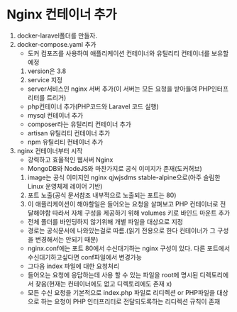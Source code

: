 # Nginx 컨테이너 추가

1. docker-laravel폴더를 만들자.
2. docker-compose.yaml 추가
   - 도커 컴포즈를 사용하여 애플리케이션 컨테이너와 유틸리티 컨테이너를 보유할 예정
   1. version은 3.8
   2. service 지정
   - server서비스인 nginx 서버 추가(이 서버는 모든 요청을 받아들여 PHP인터프리터를 트리거)
   - php컨테이너 추가(PHP코드와 Laravel 코드 실행)
   - mysql 컨테이너 추가
   - composer라는 유틸리티 컨테이너 추가
   - artisan 유틸리티 컨테이너 추가
   - npm 유틸리티 컨테이너 추가
3. nginx 컨테이너부터 시작
   - 강력하고 효율적인 웹서버 Nginx
   - MongoDB와 NodeJS와 마찬가지로 공식 이미지가 존재(도커허브)
   1. image는 공식 이미지인 nginx qjwjsdms stable-alpine으로(아주 슬림한 Linux 운영체제 레이어 기반)
   2. 포트 노출(공식 문서참조 내부적으로 노출되는 포트는 80)
   3. 이 애플리케이션이 해야할일은 들어오는 요청을 살펴보고 PHP 컨테이너로 전달해야함 따라서 자체 구성을 제공하기 위해 volumes 키로 바인드 마운트 추가
   - 전체 폴더를 바인딩하지 않기위해 개별 파일을 대상으로 지정
   - 경로는 공식문서에 나와있는걸로 따름.(읽기 전용으로 한다 컨테이너가 그 구성을 변경해서는 안되기 때문)
   - nginx.conf에는 포트 80에서 수신대기하는 nginx 구성이 있다. 다른 포트에서 수신대기하고싶다면 conf파일에서 변경가능
   - 그다음 index 파일에 대한 요청처리
   - 들어오는 요청에 응답하는데 사용 할 수 있는 파일을 root에 명시된 디렉토리에서 찾음(현재는 컨테이너에도 없고 디렉토리에도 존재 x)
   - 모든 수신 요청을 기본적으로 index.php 파일로 리디렉션 or PHP파일을 대상으로 하는 요청이 PHP 인터프리터로 전달되도록하는 리디렉션 규칙이 존재
